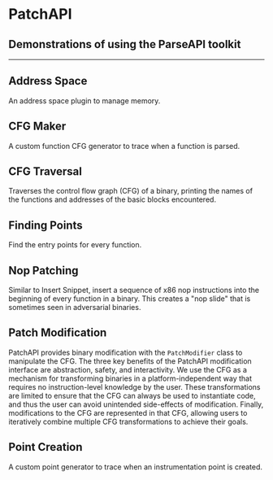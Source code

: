 # PatchAPI

## Demonstrations of using the ParseAPI toolkit

---

## Address Space

An address space plugin to manage memory.

## CFG Maker

A custom function CFG generator to trace when a function is parsed.

## CFG Traversal

Traverses the control flow graph (CFG) of a binary, printing the names of the functions
and addresses of the basic blocks encountered.

## Finding Points

Find the entry points for every function.

## Nop Patching

Similar to Insert Snippet, insert a sequence of x86 nop instructions into the beginning of every function in a binary.
This creates a "nop slide" that is sometimes seen in adversarial binaries.

## Patch Modification

PatchAPI provides binary modification with the `PatchModifier` class
to manipulate the CFG. The three key benefits of the PatchAPI modification interface are
abstraction, safety, and interactivity. We use the CFG as a mechanism
for transforming binaries in a platform-independent way that requires no
instruction-level knowledge by the user. These transformations are
limited to ensure that the CFG can always be used to instantiate code,
and thus the user can avoid unintended side-effects of modification.
Finally, modifications to the CFG are represented in that CFG, allowing
users to iteratively combine multiple CFG transformations to achieve
their goals.

## Point Creation

A custom point generator to trace when an instrumentation point is created.
